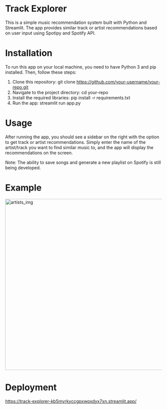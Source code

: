 # Track Explorer

This is a simple music recommendation system built with Python and Streamlit. The app provides similar track or artist recommendations
based on user input using Spotipy and Spotify API.

# Installation
To run this app on your local machine, you need to have Python 3 and pip installed. Then, follow these steps:

  1. Clone this repository: git clone https://github.com/your-username/your-repo.git
  2. Navigate to the project directory: cd your-repo
  3. Install the required libraries: pip install -r requirements.txt
  4. Run the app: streamlit run app.py

# Usage
After running the app, you should see a sidebar on the right with the option to get track or artist recommendations. Simply
enter the name of the artist/track you want to find similar music to, and the app will display the recommendations on the screen.

Note: The ability to save songs and generate a new playlist on Spotify is still being developed. 

# Example
<img width="510" height="550" alt="artists_img" src="https://github.com/Yooniii/Track-Explorer/assets/111259968/7c966ccb-b12d-4b10-a785-3be244b0b0d0">

# Deployment
https://track-explorer-kb5mvrkyccgpxwqxdyx7xn.streamlit.app/ 
